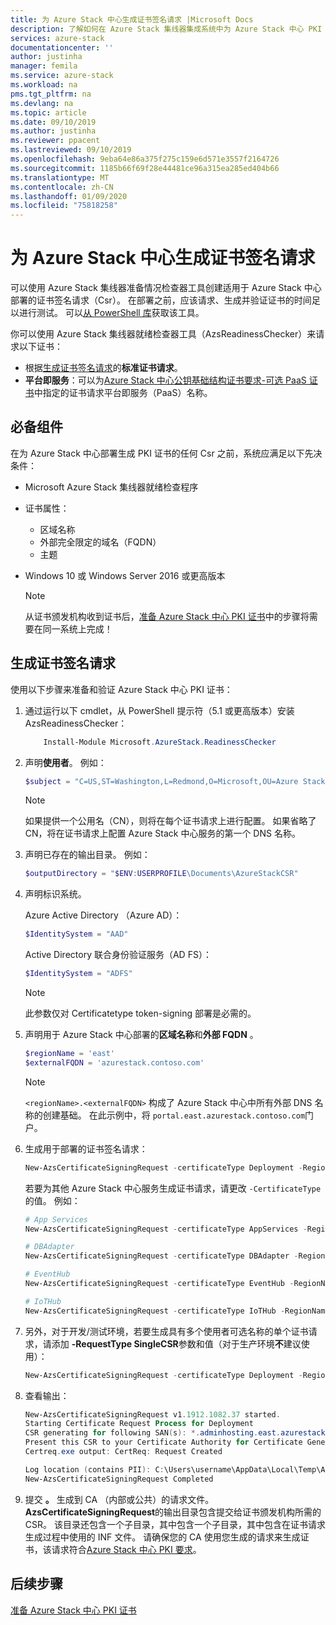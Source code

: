 ```yaml
---
title: 为 Azure Stack 中心生成证书签名请求 |Microsoft Docs
description: 了解如何在 Azure Stack 集线器集成系统中为 Azure Stack 中心 PKI 证书生成证书签名请求。
services: azure-stack
documentationcenter: ''
author: justinha
manager: femila
ms.service: azure-stack
ms.workload: na
pms.tgt_pltfrm: na
ms.devlang: na
ms.topic: article
ms.date: 09/10/2019
ms.author: justinha
ms.reviewer: ppacent
ms.lastreviewed: 09/10/2019
ms.openlocfilehash: 9eba64e86a375f275c159e6d571e3557f2164726
ms.sourcegitcommit: 1185b66f69f28e44481ce96a315ea285ed404b66
ms.translationtype: MT
ms.contentlocale: zh-CN
ms.lasthandoff: 01/09/2020
ms.locfileid: "75818258"
---
```

# <a name="generate-certificate-signing-requests-for-azure-stack-hub"></a>为 Azure Stack 中心生成证书签名请求

可以使用 Azure Stack 集线器准备情况检查器工具创建适用于 Azure Stack 中心部署的证书签名请求（Csr）。 在部署之前，应该请求、生成并验证证书的时间足以进行测试。 可以[从 PowerShell 库](https://aka.ms/AzsReadinessChecker)获取该工具。

你可以使用 Azure Stack 集线器就绪检查器工具（AzsReadinessChecker）来请求以下证书：

- 根据[生成证书签名请求](azure-stack-get-pki-certs.md#generate-certificate-signing-requests)的**标准证书请求**。
- **平台即服务**：可以为[Azure Stack 中心公钥基础结构证书要求-可选 PaaS 证书](azure-stack-pki-certs.md#optional-paas-certificates)中指定的证书请求平台即服务（PaaS）名称。

## <a name="prerequisites"></a>必备组件

在为 Azure Stack 中心部署生成 PKI 证书的任何 Csr 之前，系统应满足以下先决条件：

- Microsoft Azure Stack 集线器就绪检查程序
- 证书属性：
  - 区域名称
  - 外部完全限定的域名（FQDN）
  - 主题
- Windows 10 或 Windows Server 2016 或更高版本

  > [!NOTE]  
  > 从证书颁发机构收到证书后，[准备 Azure Stack 中心 PKI 证书](azure-stack-prepare-pki-certs.md)中的步骤将需要在同一系统上完成！

## <a name="generate-certificate-signing-requests"></a>生成证书签名请求

使用以下步骤来准备和验证 Azure Stack 中心 PKI 证书：

1. 通过运行以下 cmdlet，从 PowerShell 提示符（5.1 或更高版本）安装 AzsReadinessChecker：

    ```powershell  
        Install-Module Microsoft.AzureStack.ReadinessChecker
    ```

2. 声明**使用者**。 例如：

    ```powershell  
    $subject = "C=US,ST=Washington,L=Redmond,O=Microsoft,OU=Azure Stack Hub"
    ```

    > [!NOTE]  
    > 如果提供一个公用名（CN），则将在每个证书请求上进行配置。 如果省略了 CN，将在证书请求上配置 Azure Stack 中心服务的第一个 DNS 名称。

3. 声明已存在的输出目录。 例如：

    ```powershell  
    $outputDirectory = "$ENV:USERPROFILE\Documents\AzureStackCSR"
    ```

4. 声明标识系统。

    Azure Active Directory （Azure AD）：

    ```powershell
    $IdentitySystem = "AAD"
    ```

    Active Directory 联合身份验证服务（AD FS）：

    ```powershell
    $IdentitySystem = "ADFS"
    ```
    > [!NOTE]  
    > 此参数仅对 Certificatetype token-signing 部署是必需的。

5. 声明用于 Azure Stack 中心部署的**区域名称**和**外部 FQDN** 。

    ```powershell
    $regionName = 'east'
    $externalFQDN = 'azurestack.contoso.com'
    ```

    > [!NOTE]  
    > `<regionName>.<externalFQDN>` 构成了 Azure Stack 中心中所有外部 DNS 名称的创建基础。 在此示例中，将 `portal.east.azurestack.contoso.com`门户。  

6. 生成用于部署的证书签名请求：

    ```powershell  
    New-AzsCertificateSigningRequest -certificateType Deployment -RegionName $regionName -FQDN $externalFQDN -subject $subject -OutputRequestPath $OutputDirectory -IdentitySystem $IdentitySystem
    ```

    若要为其他 Azure Stack 中心服务生成证书请求，请更改 `-CertificateType`的值。 例如：

    ```powershell  
    # App Services
    New-AzsCertificateSigningRequest -certificateType AppServices -RegionName $regionName -FQDN $externalFQDN -subject $subject -OutputRequestPath $OutputDirectory

    # DBAdapter
    New-AzsCertificateSigningRequest -certificateType DBAdapter -RegionName $regionName -FQDN $externalFQDN -subject $subject -OutputRequestPath $OutputDirectory

    # EventHub
    New-AzsCertificateSigningRequest -certificateType EventHub -RegionName $regionName -FQDN $externalFQDN -subject $subject -OutputRequestPath $OutputDirectory

    # IoTHub
    New-AzsCertificateSigningRequest -certificateType IoTHub -RegionName $regionName -FQDN $externalFQDN -subject $subject -OutputRequestPath $OutputDirectory
    ```

7. 另外，对于开发/测试环境，若要生成具有多个使用者可选名称的单个证书请求，请添加 **-RequestType SingleCSR**参数和值（对于生产环境**不**建议使用）：

    ```powershell  
    New-AzsCertificateSigningRequest -certificateType Deployment -RegionName $regionName -FQDN $externalFQDN -RequestType SingleCSR -subject $subject -OutputRequestPath $OutputDirectory -IdentitySystem $IdentitySystem
    ```

8.  查看输出：

    ```powershell  
    New-AzsCertificateSigningRequest v1.1912.1082.37 started.
    Starting Certificate Request Process for Deployment
    CSR generating for following SAN(s): *.adminhosting.east.azurestack.contoso.com,*.adminvault.east.azurestack.contoso.com,*.blob.east.azurestack.contoso.com,*.hosting.east.azurestack.contoso.com,*.queue.east.azurestack.contoso.com,*.table.east.azurestack.contoso.com,*.vault.east.azurestack.contoso.com,adminmanagement.east.azurestack.contoso.com,adminportal.east.azurestack.contoso.com,management.east.azurestack.contoso.com,portal.east.azurestack.contoso.com
    Present this CSR to your Certificate Authority for Certificate Generation: C:\Users\checker\Documents\AzureStackCSR\wildcard_adminhosting_east_azurestack_contoso_com_CertRequest_20191219140359.req
    Certreq.exe output: CertReq: Request Created

    Log location (contains PII): C:\Users\username\AppData\Local\Temp\AzsReadinessChecker\AzsReadinessChecker.log
    New-AzsCertificateSigningRequest Completed
    ```

9.  提交 **。** 生成到 CA （内部或公共）的请求文件。 **AzsCertificateSigningRequest**的输出目录包含提交给证书颁发机构所需的 CSR。 该目录还包含一个子目录，其中包含一个子目录，其中包含在证书请求生成过程中使用的 INF 文件。 请确保您的 CA 使用您生成的请求来生成证书，该请求符合[Azure Stack 中心 PKI 要求](azure-stack-pki-certs.md)。

## <a name="next-steps"></a>后续步骤

[准备 Azure Stack 中心 PKI 证书](azure-stack-prepare-pki-certs.md)
